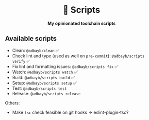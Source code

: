 <div align="center">
    <h1>🦦 Scripts</h1>
    <strong>My opinionated toolchain scripts</strong>
</div>
<p></p>

## Available scripts

-   Clean: `@adbayb/clean` ✅
-   Check lint and type (used as well on `pre-commit`): `@adbayb/scripts verify` ✅
-   Fix lint and formatting issues: `@adbayb/scripts fix` ✅
-   Watch: `@adbayb/scripts watch` ✅
-   Build: `@adbayb/scripts build` ✅
-   Setup: `@adbayb/scripts setup` ✅
-   Test: `@adbayb/scripts test`
-   Release: `@adbayb/scripts release`

Others:
- Make `tsc` check feasible on git hooks => eslint-plugin-tsc?
